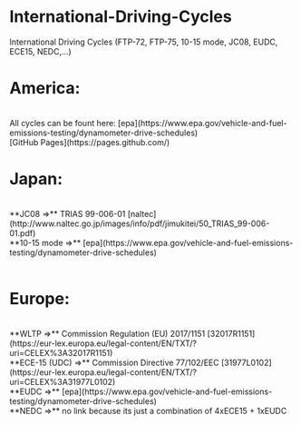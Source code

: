 # International-Driving-Cycles
International Driving Cycles (FTP-72, FTP-75, 10-15 mode, JC08, EUDC, ECE15, NEDC,...)


# America:
<br>
All cycles can be fount here: [epa](https://www.epa.gov/vehicle-and-fuel-emissions-testing/dynamometer-drive-schedules)
<br>
[GitHub Pages](https://pages.github.com/)
<br>

# Japan:
<br>
**JC08  =>**  TRIAS 99-006-01 [naltec](http://www.naltec.go.jp/images/info/pdf/jimukitei/50_TRIAS_99-006-01.pdf)
<br>
**10-15 mode  =>**  [epa](https://www.epa.gov/vehicle-and-fuel-emissions-testing/dynamometer-drive-schedules)
<br>
<br>

# Europe:
<br>
**WLTP  =>**  Commission Regulation (EU) 2017/1151 [32017R1151](https://eur-lex.europa.eu/legal-content/EN/TXT/?uri=CELEX%3A32017R1151)
<br>
**ECE-15 (UDC)  =>**  Commission Directive 77/102/EEC [31977L0102](https://eur-lex.europa.eu/legal-content/EN/TXT/?uri=CELEX%3A31977L0102)
<br>
**EUDC  =>**  [epa](https://www.epa.gov/vehicle-and-fuel-emissions-testing/dynamometer-drive-schedules)
<br>
**NEDC  =>**  no link because its just a combination of 4xECE15 + 1xEUDC

